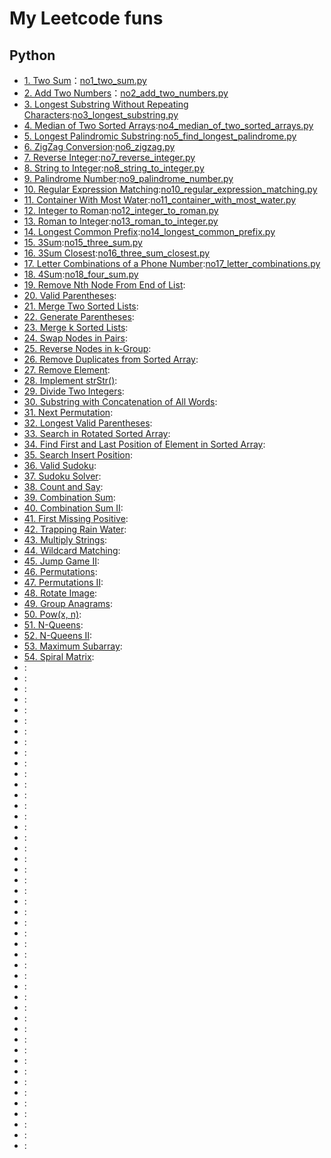 # My Leetcode funs

## Python
- [1. Two Sum](https://leetcode.com/problems/two-sum/)：[no1_two_sum.py](no1_two_sum.py)
- [2. Add Two Numbers](https://leetcode.com/problems/add-two-numbers/)：[no2_add_two_numbers.py](no2_add_two_numbers.py)
- [3. Longest Substring Without Repeating Characters](https://leetcode.com/problems/longest-substring-without-repeating-characters/):[no3_longest_substring.py](no3_longest_substring.py)
- [4. Median of Two Sorted Arrays](https://leetcode.com/problems/median-of-two-sorted-arrays/):[no4_median_of_two_sorted_arrays.py](no4_median_of_two_sorted_arrays.py)
- [5. Longest Palindromic Substring](https://leetcode.com/problems/longest-palindromic-substring/):[no5_find_longest_palindrome.py](no5_find_longest_palindrome.py)
- [6. ZigZag Conversion](https://leetcode.com/problems/zigzag-conversion/):[no6_zigzag.py](no6_zigzag.py)
- [7. Reverse Integer](https://leetcode.com/problems/reverse-integer/):[no7_reverse_integer.py](no7_reverse_integer.py)
- [8. String to Integer](https://leetcode.com/problems/string-to-integer-atoi/):[no8_string_to_integer.py](no8_string_to_integer.py)
- [9. Palindrome Number](https://leetcode.com/problems/palindrome-number/):[no9_palindrome_number.py](no9_palindrome_number.py)
- [10. Regular Expression Matching](https://leetcode.com/problems/regular-expression-matching/):[no10_regular_expression_matching.py](no10_regular_expression_matching.py)
- [11. Container With Most Water](https://leetcode.com/problems/container-with-most-water/):[no11_container_with_most_water.py](no11_container_with_most_water.py)
- [12. Integer to Roman](https://leetcode.com/problems/integer-to-roman/):[no12_integer_to_roman.py](no12_integer_to_roman.py)
- [13. Roman to Integer](https://leetcode.com/problems/roman-to-integer/):[no13_roman_to_integer.py](no13_roman_to_integer.py)
- [14. Longest Common Prefix](https://leetcode.com/problems/longest-common-prefix/):[no14_longest_common_prefix.py](no14_longest_common_prefix.py)
- [15. 3Sum](https://leetcode.com/problems/3sum/):[no15_three_sum.py](no15_three_sum.py)
- [16. 3Sum Closest](https://leetcode.com/problems/3sum-closest/):[no16_three_sum_closest.py](no16_three_sum_closest.py)
- [17. Letter Combinations of a Phone Number](https://leetcode.com/problems/letter-combinations-of-a-phone-number/):[no17_letter_combinations.py](no17_letter_combinations.py)
- [18. 4Sum](https://leetcode.com/problems/4sum/):[no18_four_sum.py](no18_four_sum.py)
- [19. Remove Nth Node From End of List](https://leetcode.com/problems/remove-nth-node-from-end-of-list/):[]()
- [20. Valid Parentheses](https://leetcode.com/problems/valid-parentheses/):[]()
- [21. Merge Two Sorted Lists](https://leetcode.com/problems/merge-two-sorted-lists/):[]()
- [22. Generate Parentheses](https://leetcode.com/problems/generate-parentheses/):[]()
- [23. Merge k Sorted Lists](https://leetcode.com/problems/merge-k-sorted-lists/):[]()
- [24. Swap Nodes in Pairs](https://leetcode.com/problems/swap-nodes-in-pairs/):[]()
- [25. Reverse Nodes in k-Group](https://leetcode.com/problems/reverse-nodes-in-k-group/):[]()
- [26. Remove Duplicates from Sorted Array](https://leetcode.com/problems/remove-duplicates-from-sorted-array/):[]()
- [27. Remove Element](https://leetcode.com/problems/remove-element/):[]()
- [28. Implement strStr()](https://leetcode.com/problems/implement-strstr/):[]()
- [29. Divide Two Integers](https://leetcode.com/problems/divide-two-integers/):[]()
- [30. Substring with Concatenation of All Words](https://leetcode.com/problems/substring-with-concatenation-of-all-words/):[]()
- [31. Next Permutation](https://leetcode.com/problems/next-permutation/):[]()
- [32. Longest Valid Parentheses](https://leetcode.com/problems/longest-valid-parentheses/):[]()
- [33. Search in Rotated Sorted Array](https://leetcode.com/problems/search-in-rotated-sorted-array/):[]()
- [34. Find First and Last Position of Element in Sorted Array](https://leetcode.com/problems/find-first-and-last-position-of-element-in-sorted-array/):[]()
- [35. Search Insert Position](https://leetcode.com/problems/search-insert-position/):[]()
- [36. Valid Sudoku](https://leetcode.com/problems/valid-sudoku/):[]()
- [37. Sudoku Solver](https://leetcode.com/problems/sudoku-solver/):[]()
- [38. Count and Say](https://leetcode.com/problems/count-and-say/):[]()
- [39. Combination Sum](https://leetcode.com/problems/combination-sum/):[]()
- [40. Combination Sum II](https://leetcode.com/problems/combination-sum-ii/):[]()
- [41. First Missing Positive](https://leetcode.com/problems/first-missing-positive/):[]()
- [42. Trapping Rain Water](https://leetcode.com/problems/trapping-rain-water/):[]()
- [43. Multiply Strings](https://leetcode.com/problems/multiply-strings/):[]()
- [44. Wildcard Matching](https://leetcode.com/problems/wildcard-matching/):[]()
- [45. Jump Game II](https://leetcode.com/problems/jump-game-ii/):[]()
- [46. Permutations](https://leetcode.com/problems/permutations/):[]()
- [47. Permutations II](https://leetcode.com/problems/permutations-ii/):[]()
- [48. Rotate Image](https://leetcode.com/problems/rotate-image/):[]()
- [49. Group Anagrams](https://leetcode.com/problems/group-anagrams/):[]()
- [50. Pow(x, n)](https://leetcode.com/problems/powx-n/):[]()
- [51. N-Queens](https://leetcode.com/problems/n-queens/):[]()
- [52. N-Queens II](https://leetcode.com/problems/n-queens-ii/):[]()
- [53. Maximum Subarray](https://leetcode.com/problems/maximum-subarray/):[]()
- [54. Spiral Matrix](https://leetcode.com/problems/spiral-matrix/):[]()
- []():[]()
- []():[]()
- []():[]()
- []():[]()
- []():[]()
- []():[]()
- []():[]()
- []():[]()
- []():[]()
- []():[]()
- []():[]()
- []():[]()
- []():[]()
- []():[]()
- []():[]()
- []():[]()
- []():[]()
- []():[]()
- []():[]()
- []():[]()
- []():[]()
- []():[]()
- []():[]()
- []():[]()
- []():[]()
- []():[]()
- []():[]()
- []():[]()
- []():[]()
- []():[]()
- []():[]()
- []():[]()
- []():[]()
- []():[]()
- []():[]()
- []():[]()
- []():[]()
- []():[]()
- []():[]()
- []():[]()
- []():[]()
- []():[]()
- []():[]()
- []():[]()
- []():[]()
- []():[]()






